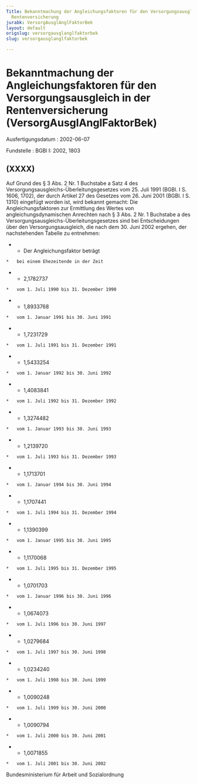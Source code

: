 ```yaml
---
Title: Bekanntmachung der Angleichungsfaktoren für den Versorgungsausgleich in der
  Rentenversicherung
jurabk: VersorgAusglAnglFaktorBek
layout: default
origslug: versorgausglanglfaktorbek
slug: versorgausglanglfaktorbek

---
```


# Bekanntmachung der Angleichungsfaktoren für den Versorgungsausgleich in der Rentenversicherung (VersorgAusglAnglFaktorBek)

Ausfertigungsdatum
:   2002-06-07

Fundstelle
:   BGBl I: 2002, 1803



## (XXXX)

Auf Grund des § 3 Abs. 2 Nr. 1 Buchstabe a Satz 4 des Versorgungsausgleichs-Überleitungsgesetzes vom 25. Juli 1991 (BGBl. I S. 1606, 1702), der durch Artikel 27 des Gesetzes vom 26. Juni 2001 (BGBl. I S. 1310) eingefügt worden ist, wird bekannt gemacht:
Die Angleichungsfaktoren zur Ermittlung des Wertes von angleichungsdynamischen Anrechten nach § 3 Abs. 2 Nr. 1 Buchstabe a des Versorgungsausgleichs-Überleitungsgesetzes sind bei Entscheidungen über den Versorgungsausgleich, die nach dem 30. Juni 2002 ergehen, der nachstehenden Tabelle zu entnehmen:

*    *   Der Angleichungsfaktor beträgt

    *   bei einem Ehezeitende in der Zeit


*    *   2,1782737

    *   vom 1. Juli 1990 bis 31. Dezember 1990


*    *   1,8933768

    *   vom 1. Januar 1991 bis 30. Juni 1991


*    *   1,7231729

    *   vom 1. Juli 1991 bis 31. Dezember 1991


*    *   1,5433254

    *   vom 1. Januar 1992 bis 30. Juni 1992


*    *   1,4083841

    *   vom 1. Juli 1992 bis 31. Dezember 1992


*    *   1,3274482

    *   vom 1. Januar 1993 bis 30. Juni 1993


*    *   1,2139720

    *   vom 1. Juli 1993 bis 31. Dezember 1993


*    *   1,1713701

    *   vom 1. Januar 1994 bis 30. Juni 1994


*    *   1,1707441

    *   vom 1. Juli 1994 bis 31. Dezember 1994


*    *   1,1390399

    *   vom 1. Januar 1995 bis 30. Juni 1995


*    *   1,1170068

    *   vom 1. Juli 1995 bis 31. Dezember 1995


*    *   1,0701703

    *   vom 1. Januar 1996 bis 30. Juni 1996


*    *   1,0674073

    *   vom 1. Juli 1996 bis 30. Juni 1997


*    *   1,0279684

    *   vom 1. Juli 1997 bis 30. Juni 1998


*    *   1,0234240

    *   vom 1. Juli 1998 bis 30. Juni 1999


*    *   1,0090248

    *   vom 1. Juli 1999 bis 30. Juni 2000


*    *   1,0090794

    *   vom 1. Juli 2000 bis 30. Juni 2001


*    *   1,0071855

    *   vom 1. Juli 2001 bis 30. Juni 2002




Bundesministerium für Arbeit und Sozialordnung

